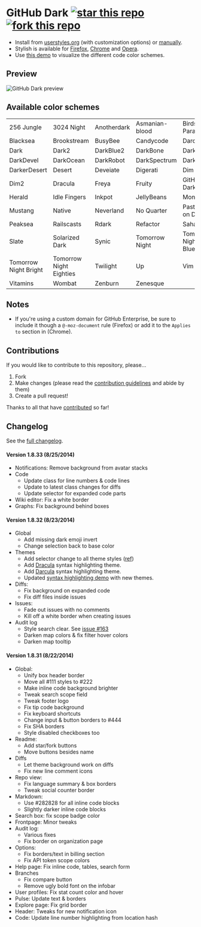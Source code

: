 # GitHub Dark [![star this repo](http://github-svg-buttons.herokuapp.com/star.svg?user=StylishThemes&repo=GitHub-Dark)](http://github.com/StylishThemes/GitHub-Dark) [![fork this repo](http://github-svg-buttons.herokuapp.com/fork.svg?user=StylishThemes&repo=GitHub-Dark)](http://github.com/StylishThemes/GitHub-Dark/fork)

- Install from [userstyles.org](http://userstyles.org/styles/37035) (with customization options) or [manually](https://raw.githubusercontent.com/StylishThemes/GitHub-Dark/master/github-dark.css).
- Stylish is available for [Firefox](https://addons.mozilla.org/en-US/firefox/addon/2108/), [Chrome](https://chrome.google.com/extensions/detail/fjnbnpbmkenffdnngjfgmeleoegfcffe) and [Opera](https://addons.opera.com/en/extensions/details/stylish-for-opera/).
- Use [this demo](http://StylishThemes.github.io/GitHub-Dark/) to visualize the different code color schemes.

## Preview
![GitHub Dark preview](http://i.imgur.com/MsrHuFh.png)

## Available color schemes

|   |   |   |   |   |
| --- | --- | --- | --- | --- |
| 256 Jungle | 3024 Night | Anotherdark | Asmanian-blood | Birds of Paradise |
| Blacksea | Brookstream | BusyBee | Candycode | Darcula |
| Dark | Dark2 | DarkBlue2 | DarkBone | DarkBurn |
| DarkDevel | DarkOcean | DarkRobot | DarkSpectrum | DarkZ |
| DarkerDesert | Desert | Deveiate | Digerati | Dim |
| Dim2 | Dracula | Freya | Fruity | GitHub-Dark |
| Herald | Idle Fingers | Inkpot | JellyBeans | Monokai |
| Mustang | Native | Neverland | No Quarter | Pastels on Dark |
| Peaksea | Railscasts | Rdark | Refactor | Sahara |
| Slate | Solarized Dark | Synic | Tomorrow Night | Tomorrow Night Blue |
| Tomorrow Night Bright | Tomorrow Night Eighties | Twilight | Up | Vim |
| Vitamins | Wombat | Zenburn | Zenesque |  |

## Notes

* If you're using a custom domain for GitHub Enterprise, be sure to include it though a `@-moz-document` rule (Firefox) or add it to the `Applies to` section in (Chrome).

## Contributions

If you would like to contribute to this repository, please...

1. Fork
2. Make changes (please read the [contribution guidelines](https://github.com/StylishThemes/GitHub-Dark/blob/master/CONTRIBUTING.md) and abide by them)
3. Create a pull request!

Thanks to all that have [contributed](https://github.com/StylishThemes/GitHub-Dark/graphs/contributors) so far!

## Changelog

See the [full changelog](https://github.com/StylishThemes/GitHub-Dark/wiki).

#### Version 1.8.33 (8/25/2014)

* Notifications: Remove background from avatar stacks
* Code
  * Update class for line numbers & code lines
  * Update to latest class changes for diffs
  * Update selector for expanded code parts
* Wiki editor: Fix a white border
* Graphs: Fix background behind boxes

#### Version 1.8.32 (8/23/2014)

* Global
  * Add missing dark emoji invert
  * Change selection back to base color
* Themes
  * Add selector change to all theme styles ([ref](https://github.com/StylishThemes/GitHub-Dark/commit/92ef1cda64ce9806eda6ef5ecfad4851cdffda5f))
  * Add [Dracula](https://github.com/zenorocha/dracula-theme) syntax highlighting theme.
  * Add [Darcula](https://github.com/alem0lars/vim-colorscheme-darcula) syntax highlighting theme.
  * Updated [syntax highlighting demo](http://stylishthemes.github.io/GitHub-Dark/) with new themes.
* Diffs:
  * Fix background on expanded code
  * Fix diff files inside issues
* Issues:
  * Fade out issues with no comments
  * Kill off a white border when creating issues
* Audit log
  * Style search clear. See [issue #163](https://github.com/StylishThemes/GitHub-Dark/issues/163)
  * Darken map colors & fix filter hover colors
  * Darken map tooltip

#### Version 1.8.31 (8/22/2014)

* Global:
  * Unify box header border
  * Move all #111 styles to #222
  * Make inline code background brighter
  * Tweak search scope field
  * Tweak footer logo
  * Fix tip code background
  * Fix keyboard shortcuts
  * Change input & button borders to #444
  * Fix SHA borders
  * Style disabled checkboxes too
* Readme:
  * Add star/fork buttons
  * Move buttons besides name
* Diffs
  * Let theme background work on diffs
  * Fix new line comment icons
* Repo view:
  * Fix language summary & box borders
  * Tweak social counter border
* Markdown:
  * Use #282828 for all inline code blocks
  * Slightly darker inline code blocks
* Search box: fix scope badge color
* Frontpage: Minor tweaks
* Audit log:
  * Various fixes
  * Fix border on organization page
* Options:
  * Fix borders/text in billing section
  * Fix API token scope colors
* Help page: Fix inline code, tables, search form
* Branches
  * Fix compare button
  * Remove ugly bold font on the infobar
* User profiles: Fix stat count color and hover
* Pulse: Update text & borders
* Explore page: Fix grid border
* Header: Tweaks for new notification icon
* Code: Update line number highlighting from location hash
